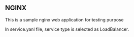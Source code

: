 NGINX
------

This is a sample nginx web application for testing purpose

In service.yanl file, service type is selected as LoadBalancer.